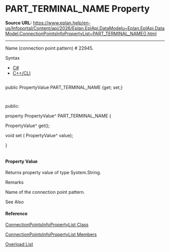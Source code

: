 # PART_TERMINAL_NAME Property

**Source URL:** https://www.eplan.help/en-us/Infoportal/Content/api/2026/Eplan.EplApi.DataModelu~Eplan.EplApi.DataModel.ConnectionPointsInfoPropertyList~PART_TERMINAL_NAME().html

---

Name (connection point pattern) # 22945.

Syntax

- [C#](#i-syntax-CS)
- [C++/CLI](#i-syntax-CPP2005)

```
```
public PropertyValue PART_TERMINAL_NAME {get; set;}
```
```

```
```
public:
property PropertyValue^ PART_TERMINAL_NAME {
   PropertyValue^ get();
   void set (    PropertyValue^ value);
}
```
```

#### Property Value

Returns property value of type System.String.

Remarks

Name of the connection point pattern.



See Also

#### Reference

[ConnectionPointsInfoPropertyList Class](Eplan.EplApi.DataModelu~Eplan.EplApi.DataModel.ConnectionPointsInfoPropertyList.html)
  
[ConnectionPointsInfoPropertyList Members](Eplan.EplApi.DataModelu~Eplan.EplApi.DataModel.ConnectionPointsInfoPropertyList_members.html)
  
[Overload List](Eplan.EplApi.DataModelu~Eplan.EplApi.DataModel.ConnectionPointsInfoPropertyList~PART_TERMINAL_NAME.html)